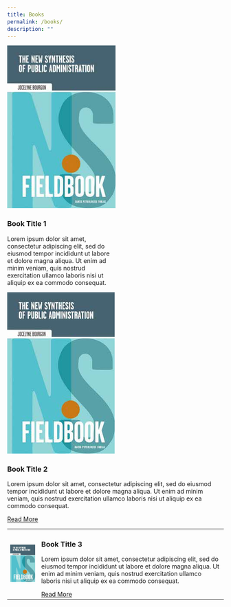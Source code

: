 ```yaml
---
title: Books
permalink: /books/
description: ""
---
```

<style>
.grid-container 
	{  
	display: grid;
	grid-template-columns: auto auto auto;
	border: 2px solid black;
	}
	
.grid-item-1 img
	{
		width:50%;
  }	
	
	.grid-item-2
	{
	 width:50%;
	}
	
</style>

<div class="grid-container">

<div class="grid-item-1">
	
<img src="/images/Ethos_Images/Ethos_Digital_Issue_01/The_New_Synthesis_Of_Public_Administration_Fieldbook.jpg">	

</div>

<div class="grid-item-2">	
	
<h3>Book Title 1</h3>	

<p>Lorem ipsum dolor sit amet, consectetur adipiscing elit, sed do eiusmod tempor incididunt ut labore et dolore magna aliqua. Ut enim ad minim veniam, quis nostrud exercitation ullamco laboris nisi ut aliquip ex ea commodo consequat. </p>	

</div>
	
</div>	



<span class="">
	
	
<img src="/images/Ethos_Images/Ethos_Digital_Issue_01/The_New_Synthesis_Of_Public_Administration_Fieldbook.jpg">	


	
<h3>Book Title 2</h3>	
<p>Lorem ipsum dolor sit amet, consectetur adipiscing elit, sed do eiusmod tempor incididunt ut labore et dolore magna aliqua. Ut enim ad minim veniam, quis nostrud exercitation ullamco laboris nisi ut aliquip ex ea commodo consequat. </p>
<a href="#">Read More</a>	
	



	
<table>
<tbody>	
<tr>	
<td class="books">	
<img src="/images/Ethos_Images/Ethos_Digital_Issue_01/The_New_Synthesis_Of_Public_Administration_Fieldbook.jpg">	
</td>

<td class="description">
	<h3>Book Title 3</h3>	
	<p>Lorem ipsum dolor sit amet, consectetur adipiscing elit, sed do eiusmod tempor incididunt ut labore et dolore magna aliqua. Ut enim ad minim veniam, quis nostrud exercitation ullamco laboris nisi ut aliquip ex ea commodo consequat. </p>
<a href="#">Read More</a>	
</td>	
</tr>	
</tbody>
</table>
	


<div id="formore">
	</div></span>
